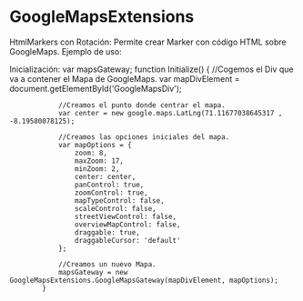 GoogleMapsExtensions
====================

HtmlMarkers con Rotación: Permite crear Marker con código HTML sobre GoogleMaps.
Ejemplo de uso:

Inicialización:
            var mapsGateway;
            function Initialize()
            {
                //Cogemos el Div que va a contener el Mapa de GoogleMaps.
                var mapDivElement = document.getElementById('GoogleMapsDiv');

                //Creamos el punto donde centrar el mapa.
                var center = new google.maps.LatLng(71.11677038645317 , -8.19580078125);

                //Creamos las opciones iniciales del mapa.
                var mapOptions = {
                    zoom: 8,
                    maxZoom: 17,
                    minZoom: 2,
                    center: center,
                    panControl: true,
                    zoomControl: true,
                    mapTypeControl: false,
                    scaleControl: false,
                    streetViewControl: false,
                    overviewMapControl: false,
                    draggable: true,
                    draggableCursor: 'default'
                };

                //Creamos un nuevo Mapa.
                mapsGateway = new GoogleMapsExtensions.GoogleMapsGateway(mapDivElement, mapOptions);
            }
